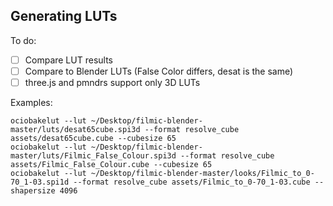 ## Generating LUTs

To do:

- [ ] Compare LUT results
- [ ] Compare to Blender LUTs (False Color differs, desat is the same)
- [ ] three.js and pmndrs support only 3D LUTs

Examples:

```shell
ociobakelut --lut ~/Desktop/filmic-blender-master/luts/desat65cube.spi3d --format resolve_cube assets/desat65cube.cube --cubesize 65
ociobakelut --lut ~/Desktop/filmic-blender-master/luts/Filmic_False_Colour.spi3d --format resolve_cube assets/Filmic_False_Colour.cube --cubesize 65
ociobakelut --lut ~/Desktop/filmic-blender-master/looks/Filmic_to_0-70_1-03.spi1d --format resolve_cube assets/Filmic_to_0-70_1-03.cube --shapersize 4096
```
